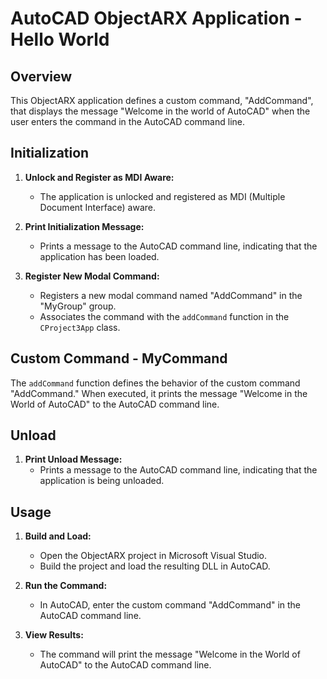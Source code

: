 # AutoCAD ObjectARX Application - Hello World
 
## Overview
 
This ObjectARX application defines a custom command, "AddCommand", that displays the message "Welcome in the world of AutoCAD" when the user enters the command in the AutoCAD command line.
 
## Initialization
 
1. **Unlock and Register as MDI Aware:**
   - The application is unlocked and registered as MDI (Multiple Document Interface) aware.
 
2. **Print Initialization Message:**
   - Prints a message to the AutoCAD command line, indicating that the application has been loaded.
 
3. **Register New Modal Command:**
   - Registers a new modal command named "AddCommand" in the "MyGroup" group.
   - Associates the command with the `addCommand` function in the `CProject3App` class.
 
## Custom Command - MyCommand
 
The `addCommand` function defines the behavior of the custom command "AddCommand." When executed, it prints the message "Welcome in the World of AutoCAD" to the AutoCAD command line.
 
## Unload
 
1. **Print Unload Message:**
   - Prints a message to the AutoCAD command line, indicating that the application is being unloaded.
 
## Usage
 
1. **Build and Load:**
   - Open the ObjectARX project in Microsoft Visual Studio.
   - Build the project and load the resulting DLL in AutoCAD.
 
2. **Run the Command:**
   - In AutoCAD, enter the custom command "AddCommand" in the AutoCAD command line.
 
3. **View Results:**
   - The command will print the message "Welcome in the World of AutoCAD" to the AutoCAD command line.